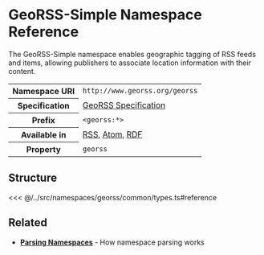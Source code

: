 # GeoRSS-Simple Namespace Reference

The GeoRSS-Simple namespace enables geographic tagging of RSS feeds and items, allowing publishers to associate location information with their content.

<table>
  <tbody>
    <tr>
      <th>Namespace URI</th>
      <td><code>http://www.georss.org/georss</code></td>
    </tr>
    <tr>
      <th>Specification</th>
      <td><a href="http://www.georss.org/georss" target="_blank">GeoRSS Specification</a></td>
    </tr>
    <tr>
      <th>Prefix</th>
      <td><code>&lt;georss:*&gt;</code></td>
    </tr>
    <tr>
      <th>Available in</th>
      <td>
        <a href="/reference/feeds/rss">RSS</a>,
        <a href="/reference/feeds/atom">Atom</a>,
        <a href="/reference/feeds/rdf">RDF</a>
      </td>
    </tr>
    <tr>
      <th>Property</th>
      <td><code>georss</code></td>
    </tr>
  </tbody>
</table>

## Structure

<<< @/../src/namespaces/georss/common/types.ts#reference

## Related

- **[Parsing Namespaces](/parsing/namespaces)** - How namespace parsing works
